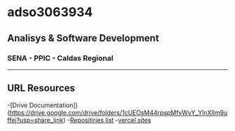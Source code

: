 # adso3063934
## Analisys &amp; Software Development
### SENA - PPIC - Caldas Regional
---
## URL Resources
-[Drive Documentation])(https://drive.google.com/drive/folders/1cUEOsM44rpspMfyWvY_YlnXlIm9uffej?usp=share_link)
-[Repositiries list](https://docs.google.com/spreadsheets/d/1M3B-qwrJN2wbeZmIBoA3r0hnP8yy4CKf2euV1oF61os/edit?usp=sharing)
-[vercel sites]()